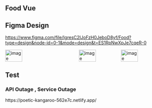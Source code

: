 ## Food Vue

## Figma Design

https://www.figma.com/file/IgresC2IJoFzH0JeboD8yf/Food?type=design&node-id=0-1&mode=design&t=ES1RpNwXpJe7cqeR-0
<div style="display: flex; align-items: center;">
 <img src="https://github.com/Earfi/Vue_Food_Finish/assets/129359335/b0abb627-cbce-42f3-a945-ce1f4a2a1eaf" alt="image" style="width: 40%;">
 <img src="https://github.com/Earfi/Vue_Food_Finish/assets/129359335/90161013-749d-4627-b855-27e1219404b0" alt="image" style="width: 40%; margin-left:100px">
 <img src="https://github.com/Earfi/Vue_Food_Finish/assets/129359335/bd48ee22-98ce-4d0c-9e5f-a327a5dd1875" alt="image" style="width: 40%;">
</div>

## Test
<h3><b>API Outage , Service Outage</b></h3>
https://poetic-kangaroo-562e7c.netlify.app/
